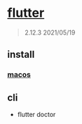 # [flutter](https://flutter.dev/)

> 2.12.3 2021/05/19

## install

### [macos](https://flutter.dev/docs/get-started/install/macos)

## cli

- flutter doctor

